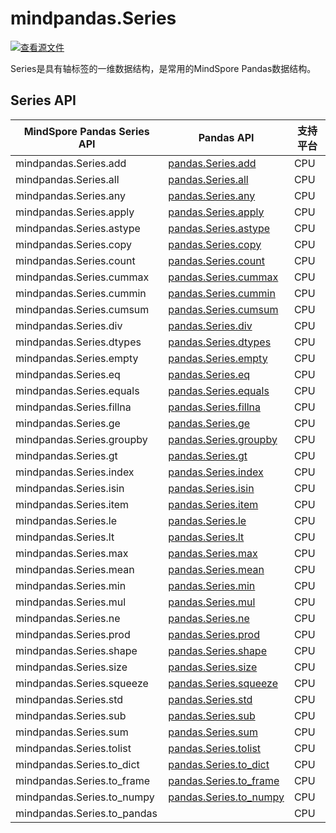 # mindpandas.Series

[![查看源文件](https://mindspore-website.obs.cn-north-4.myhuaweicloud.com/website-images/r2.0/resource/_static/logo_source.png)](https://gitee.com/mindspore/docs/blob/r2.0/docs/mindpandas/docs/source_zh_cn/mindpandas.Series.md)&nbsp;&nbsp;

Series是具有轴标签的一维数据结构，是常用的MindSpore Pandas数据结构。

## Series API

| MindSpore Pandas Series API         | Pandas API                                                                                                                                          | 支持平台 |
|-------------------------------|-----------------------------------------------------------------------------------------------------------------------------------------------------|------|
| mindpandas.Series.add         | [pandas.Series.add](https://pandas.pydata.org/pandas-docs/version/1.3.5/reference/api/pandas.Series.add.html#pandas.Series.add)                     | CPU  |
| mindpandas.Series.all         | [pandas.Series.all](https://pandas.pydata.org/pandas-docs/version/1.3.5/reference/api/pandas.Series.all.html#pandas.Series.all)                     | CPU  |
| mindpandas.Series.any         | [pandas.Series.any](https://pandas.pydata.org/pandas-docs/version/1.3.5/reference/api/pandas.Series.any.html#pandas.Series.any)                     | CPU  |
| mindpandas.Series.apply       | [pandas.Series.apply](https://pandas.pydata.org/pandas-docs/version/1.3.5/reference/api/pandas.Series.apply.html#pandas.Series.apply)               | CPU  |
| mindpandas.Series.astype      | [pandas.Series.astype](https://pandas.pydata.org/pandas-docs/version/1.3.5/reference/api/pandas.Series.astype.html#pandas.Series.astype)            | CPU  |
| mindpandas.Series.copy        | [pandas.Series.copy](https://pandas.pydata.org/pandas-docs/version/1.3.5/reference/api/pandas.Series.copy.html#pandas.Series.copy)                  | CPU  |
| mindpandas.Series.count       | [pandas.Series.count](https://pandas.pydata.org/pandas-docs/version/1.3.5/reference/api/pandas.Series.count.html#pandas.Series.count)               | CPU  |
| mindpandas.Series.cummax      | [pandas.Series.cummax](https://pandas.pydata.org/pandas-docs/version/1.3.5/reference/api/pandas.Series.cummax.html#pandas.Series.cummax)            | CPU  |
| mindpandas.Series.cummin      | [pandas.Series.cummin](https://pandas.pydata.org/pandas-docs/version/1.3.5/reference/api/pandas.Series.cummin.html#pandas.Series.cummin)            | CPU  |
| mindpandas.Series.cumsum      | [pandas.Series.cumsum](https://pandas.pydata.org/pandas-docs/version/1.3.5/reference/api/pandas.Series.cumsum.html#pandas.Series.cumsum)            | CPU  |
| mindpandas.Series.div         | [pandas.Series.div](https://pandas.pydata.org/pandas-docs/version/1.3.5/reference/api/pandas.Series.div.html#pandas.Series.div)                     | CPU  |
| mindpandas.Series.dtypes      | [pandas.Series.dtypes](https://pandas.pydata.org/pandas-docs/version/1.3.5/reference/api/pandas.Series.dtypes.html#pandas.Series.dtypes)            | CPU  |
| mindpandas.Series.empty       | [pandas.Series.empty](https://pandas.pydata.org/pandas-docs/version/1.3.5/reference/api/pandas.Series.empty.html#pandas.Series.empty)               | CPU  |
| mindpandas.Series.eq          | [pandas.Series.eq](https://pandas.pydata.org/pandas-docs/version/1.3.5/reference/api/pandas.Series.eq.html#pandas.Series.eq)                        | CPU  |
| mindpandas.Series.equals      | [pandas.Series.equals](https://pandas.pydata.org/pandas-docs/version/1.3.5/reference/api/pandas.Series.equals.html#pandas.Series.equals)            | CPU  |
| mindpandas.Series.fillna      | [pandas.Series.fillna](https://pandas.pydata.org/pandas-docs/version/1.3.5/reference/api/pandas.Series.fillna.html#pandas.Series.fillna)            | CPU  |
| mindpandas.Series.ge          | [pandas.Series.ge](https://pandas.pydata.org/pandas-docs/version/1.3.5/reference/api/pandas.Series.ge.html#pandas.Series.ge)                        | CPU  |
| mindpandas.Series.groupby     | [pandas.Series.groupby](https://pandas.pydata.org/pandas-docs/version/1.3.5/reference/api/pandas.Series.groupby.html#pandas.Series.groupby)         | CPU  |
| mindpandas.Series.gt          | [pandas.Series.gt](https://pandas.pydata.org/pandas-docs/version/1.3.5/reference/api/pandas.Series.gt.html#pandas.Series.gt)                        | CPU  |
| mindpandas.Series.index       | [pandas.Series.index](https://pandas.pydata.org/pandas-docs/version/1.3.5/reference/api/pandas.Series.index.html#pandas.Series.index)               | CPU  |
| mindpandas.Series.isin        | [pandas.Series.isin](https://pandas.pydata.org/pandas-docs/version/1.3.5/reference/api/pandas.Series.isin.html#pandas.Series.isin)                  | CPU  |
| mindpandas.Series.item        | [pandas.Series.item](https://pandas.pydata.org/pandas-docs/version/1.3.5/reference/api/pandas.Series.item.html#pandas.Series.item)                  | CPU  |
| mindpandas.Series.le          | [pandas.Series.le](https://pandas.pydata.org/pandas-docs/version/1.3.5/reference/api/pandas.Series.le.html#pandas.Series.le)                        | CPU  |
| mindpandas.Series.lt          | [pandas.Series.lt](https://pandas.pydata.org/pandas-docs/version/1.3.5/reference/api/pandas.Series.lt.html#pandas.Series.lt)                        | CPU  |
| mindpandas.Series.max         | [pandas.Series.max](https://pandas.pydata.org/pandas-docs/version/1.3.5/reference/api/pandas.Series.max.html#pandas.Series.max)                     | CPU  |
| mindpandas.Series.mean        | [pandas.Series.mean](https://pandas.pydata.org/pandas-docs/version/1.3.5/reference/api/pandas.Series.mean.html#pandas.Series.mean)                  | CPU  |
| mindpandas.Series.min         | [pandas.Series.min](https://pandas.pydata.org/pandas-docs/version/1.3.5/reference/api/pandas.Series.min.html#pandas.Series.min)                     | CPU  |
| mindpandas.Series.mul         | [pandas.Series.mul](https://pandas.pydata.org/pandas-docs/version/1.3.5/reference/api/pandas.Series.mul.html#pandas.Series.mul)                     | CPU  |
| mindpandas.Series.ne          | [pandas.Series.ne](https://pandas.pydata.org/pandas-docs/version/1.3.5/reference/api/pandas.Series.ne.html#pandas.Series.ne)                        | CPU  |
| mindpandas.Series.prod        | [pandas.Series.prod](https://pandas.pydata.org/pandas-docs/version/1.3.5/reference/api/pandas.Series.prod.html#pandas.Series.prod)                  | CPU  |
| mindpandas.Series.shape       | [pandas.Series.shape](https://pandas.pydata.org/pandas-docs/version/1.3.5/reference/api/pandas.Series.shape.html#pandas.Series.shape)               | CPU  |
| mindpandas.Series.size        | [pandas.Series.size](https://pandas.pydata.org/pandas-docs/version/1.3.5/reference/api/pandas.Series.size.html#pandas.Series.size)                  | CPU  |
| mindpandas.Series.squeeze     | [pandas.Series.squeeze](https://pandas.pydata.org/pandas-docs/version/1.3.5/reference/api/pandas.Series.squeeze.html#pandas.Series.squeeze)         | CPU  |
| mindpandas.Series.std         | [pandas.Series.std](https://pandas.pydata.org/pandas-docs/version/1.3.5/reference/api/pandas.Series.std.html#pandas.Series.std)                     | CPU  |
| mindpandas.Series.sub         | [pandas.Series.sub](https://pandas.pydata.org/pandas-docs/version/1.3.5/reference/api/pandas.Series.sub.html#pandas.Series.sub)                     | CPU  |
| mindpandas.Series.sum         | [pandas.Series.sum](https://pandas.pydata.org/pandas-docs/version/1.3.5/reference/api/pandas.Series.sum.html#pandas.Series.sum)                     | CPU  |
| mindpandas.Series.tolist      | [pandas.Series.tolist](https://pandas.pydata.org/pandas-docs/version/1.3.5/reference/api/pandas.Series.tolist.html#pandas.Series.tolist)            | CPU  |
| mindpandas.Series.to_dict     | [pandas.Series.to_dict](https://pandas.pydata.org/pandas-docs/version/1.3.5/reference/api/pandas.Series.to_dict.html#pandas.Series.to_dict)         | CPU  |
| mindpandas.Series.to_frame    | [pandas.Series.to_frame](https://pandas.pydata.org/pandas-docs/version/1.3.5/reference/api/pandas.Series.to_frame.html#pandas.Series.to_frame)      | CPU  |
| mindpandas.Series.to_numpy    | [pandas.Series.to_numpy](https://pandas.pydata.org/pandas-docs/version/1.3.5/reference/api/pandas.Series.to_numpy.html#pandas.Series.to_numpy)      | CPU  |
| mindpandas.Series.to_pandas   |                                                                                                                                                     | CPU  |
